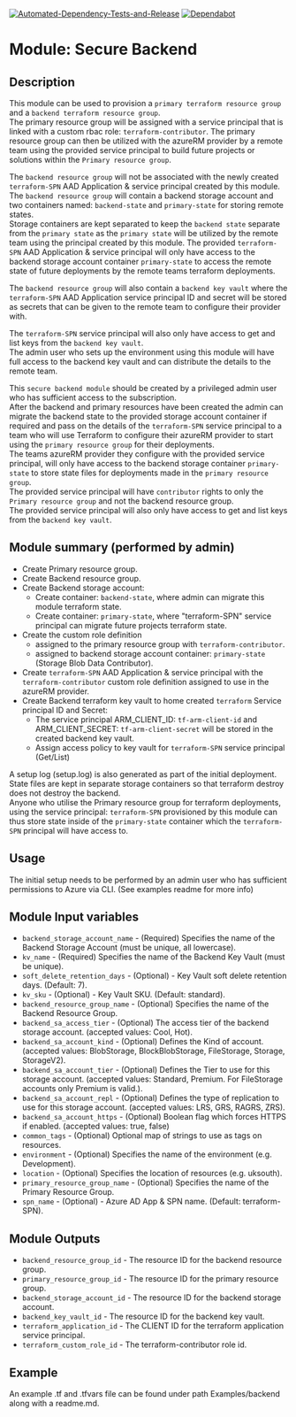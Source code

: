 [![Automated-Dependency-Tests-and-Release](https://github.com/Pwd9000-ML/terraform-azurerm-secure-backend/actions/workflows/dependency-tests.yml/badge.svg)](https://github.com/Pwd9000-ML/terraform-azurerm-secure-backend/actions/workflows/dependency-tests.yml) [![Dependabot](https://badgen.net/badge/Dependabot/enabled/green?icon=dependabot)](https://dependabot.com/)

# Module: Secure Backend

## Description

This module can be used to provision a `primary terraform resource group` and a `backend terraform resource group`.  
The primary resource group will be assigned with a service principal that is linked with a custom rbac role: `terraform-contributor`. The primary resource group can then be utilized with the azureRM provider by a remote team using the provided service principal to build future projects or solutions within the `Primary resource group`.  
  
The `backend resource group` will not be associated with the newly created `terraform-SPN` AAD Application & service principal created by this module.  
The `backend resource group` will contain a backend storage account and two containers named: `backend-state` and `primary-state` for storing remote states.  
Storage containers are kept separated to keep the `backend state` separate from the `primary state` as the `primary state` will be utilized by the remote team using the principal created by this module. The provided `terraform-SPN` AAD Application & service principal will only have access to the backend storage account container `primary-state` to access the remote state of future deployments by the remote teams terraform deployments.  
  
The `backend resource group` will also contain a `backend key vault` where the `terraform-SPN` AAD Application service principal ID and secret will be stored as secrets that can be given to the remote team to configure their provider with.  

The `terraform-SPN` service principal will also only have access to get and list keys from the `backend key vault`.  
The admin user who sets up the environment using this module will have full access to the backend key vault and can distribute the details to the remote team.  
  
This `secure backend module` should be created by a privileged admin user who has sufficient access to the subscription.  
After the backend and primary resources have been created the admin can migrate the backend state to the provided storage account container if required and pass on the details of the `terraform-SPN` service principal to a team who will use Terraform to configure their azureRM provider to start using the `primary resource group` for their deployments.  
The teams azureRM provider they configure with the provided service principal, will only have access to the backend storage container `primary-state` to store state files for deployments made in the `primary resource group`.  
The provided service principal will have `contributor` rights to only the `Primary resource group` and not the backend resource group.  
The provided service principal will also only have access to get and list keys from the `backend key vault`.  
  
## Module summary (performed by admin)
  
- Create Primary resource group.
- Create Backend resource group.
- Create Backend storage account:
  - Create container: `backend-state`, where admin can migrate this module terraform state.
  - Create container: `primary-state`, where "terraform-SPN" service principal can migrate future projects terraform state.
- Create the custom role definition  
  - assigned to the primary resource group with `terraform-contributor`.
  - assigned to backend storage account container: `primary-state` (Storage Blob Data Contributor).
- Create `terraform-SPN` AAD Application & service principal with the `terraform-contributor` custom role definition assigned to use in the azureRM provider.
- Create Backend terraform key vault to home created `terraform` Service principal ID and Secret:
  - The service principal ARM_CLIENT_ID: `tf-arm-client-id` and ARM_CLIENT_SECRET: `tf-arm-client-secret` will be stored in the created backend key vault.
  - Assign access policy to key vault for `terraform-SPN` service principal (Get/List)

A setup log (setup.log) is also generated as part of the initial deployment.  
State files are kept in separate storage containers so that terraform destroy does not destroy the backend.  
Anyone who utilise the Primary resource group for terraform deployments, using the service principal: `terraform-SPN` provisioned by this module can thus store state inside of the `primary-state` container which the `terraform-SPN` principal will have access to.
  
## Usage
  
The initial setup needs to be performed by an admin user who has sufficient permissions to Azure via CLI. (See examples readme for more info)  
  
## Module Input variables
  
- `backend_storage_account_name` - (Required) Specifies the name of the Backend Storage Account (must be unique, all lowercase).
- `kv_name` - (Required) Specifies the name of the Backend Key Vault (must be unique).
- `soft_delete_retention_days` - (Optional) - Key Vault soft delete retention days. (Default: 7).
- `kv_sku` - (Optional) - Key Vault SKU. (Default: standard).
- `backend_resource_group_name` - (Optional) Specifies the name of the Backend Resource Group.
- `backend_sa_access_tier` - (Optional) The access tier of the backend storage account. (accepted values: Cool, Hot).
- `backend_sa_account_kind` - (Optional) Defines the Kind of account. (accepted values: BlobStorage, BlockBlobStorage, FileStorage, Storage, StorageV2).
- `backend_sa_account_tier` - (Optional) Defines the Tier to use for this storage account. (accepted values: Standard, Premium. For FileStorage accounts only Premium is valid.).
- `backend_sa_account_repl` - (Optional) Defines the type of replication to use for this storage account. (accepted values: LRS, GRS, RAGRS, ZRS).
- `backend_sa_account_https` - (Optional) Boolean flag which forces HTTPS if enabled. (accepted values: true, false)
- `common_tags` - (Optional) Optional map of strings to use as tags on resources.
- `environment` - (Optional) Specifies the name of the environment (e.g. Development).
- `location` - (Optional) Specifies the location of resources (e.g. uksouth).
- `primary_resource_group_name` - (Optional) Specifies the name of the Primary Resource Group.
- `spn_name` - (Optional) - Azure AD App & SPN name. (Default: terraform-SPN).
  
## Module Outputs

- `backend_resource_group_id` - The resource ID for the backend resource group.
- `primary_resource_group_id` -  The resource ID for the primary resource group.
- `backend_storage_account_id` - The resource ID for the backend storage account.
- `backend_key_vault_id` - The resource ID for the backend key vault.
- `terraform_application_id` - The CLIENT ID for the terraform application service principal.
- `terraform_custom_role_id` - The terraform-contributor role id.

## Example

An example .tf and .tfvars file can be found under path Examples/backend along with a readme.md.  
